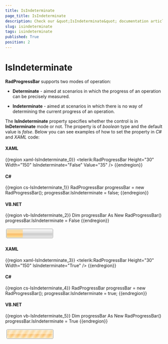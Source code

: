 ```yaml
---
title: IsIndeterminate
page_title: IsIndeterminate
description: Check our &quot;IsIndeterminate&quot; documentation article for the RadProgressBar {{ site.framework_name }} control.
slug: isindeterminate
tags: isindeterminate
published: True
position: 2
---
```


# IsIndeterminate

__RadProgressBar__ supports two modes of operation:

* __Determinate__ - aimed at scenarios in which the progress of an operation can be precisely measured.

* __Indeterminate__ - aimed at scenarios in which there is no way of determining the current progress of an operation.

The __IsIndeterminate__ property specifies whether the control is in __InDeterminate__ mode or not. The property is of *boolean* type and the default value is *false*. Below you can see examples of how to set the property in *C#* and *XAML* code:

#### __XAML__
{{region xaml-IsIndeterminate_0}}
	<telerik:RadProgressBar Height="30" Width="150" IsIndeterminate="False" Value="35" />
{{endregion}}

#### __C#__
{{region cs-IsIndeterminate_1}}
	RadProgressBar progressBar = new RadProgressBar();
	progressBar.IsIndeterminate = false;
{{endregion}}

#### __VB.NET__
{{region vb-IsIndeterminate_2}}
	Dim progressBar As New RadProgressBar()
	progressBar.IsIndeterminate = False
{{endregion}}

![{{ site.framework_name }} RadProgressBar Horizontal Determinate](images/progress_horizontal.jpg)

#### __XAML__		
{{region xaml-IsIndeterminate_3}}
	<telerik:RadProgressBar Height="30" Width="150" IsIndeterminate="True" />
{{endregion}}

#### __C#__
{{region cs-IsIndeterminate_4}}
	RadProgressBar progressBar = new RadProgressBar();
	progressBar.IsIndeterminate = true;
{{endregion}}

#### __VB.NET__
{{region vb-IsIndeterminate_5}}
	Dim progressBar As New RadProgressBar()
	progressBar.IsIndeterminate = True
{{endregion}}

	
![{{ site.framework_name }} RadProgressBar Horizontal Indeterminate](images/progress_indeterminate.jpg)